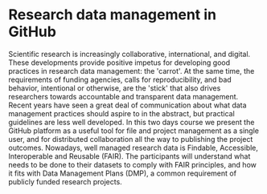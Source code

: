 # Research data management in GitHub

Scientific research is increasingly collaborative, international, and digital. These developments provide positive impetus
for developing good practices in research data management: the 'carrot'. At the same time, the requirements of funding
agencies, calls for reproducibility, and bad behavior, intentional or otherwise, are the 'stick' that
also drives researchers towards accountable and transparent data management. Recent years have seen a great deal of
communication about what data management practices should aspire to in the abstract, but practical guidelines are less
well developed. In this two days course we present the GitHub platform as a useful tool for file and project management
as a single user, and for distributed collaboration all the way to publishing the project outcomes.
Nowadays, well managed research data is Findable, Accessible, Interoperable and Reusable (FAIR). The participants will understand what needs to be done to their datasets to comply with FAIR principles, and how it fits with Data Management Plans (DMP), a common requirement of publicly funded research projects.
